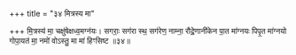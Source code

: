 +++
title = "३४ मित्रस्य मा"

+++
मि॒त्रस्य॑ मा॒ चक्षु॑षेक्षध्व॒मग्न॑यः। सगराः॒ सग॑रा स्थ॒ सग॑रेण॒ नाम्ना॒ रौद्रे॒णानी॑केन पा॒त मा॑ग्नयः पिपृ॒त मा॑ग्नयो गोपा॒यत॑ मा॒ नमो॑ वोऽस्तु॒ मा मा॑ हिꣳसिष्ट ॥३४॥